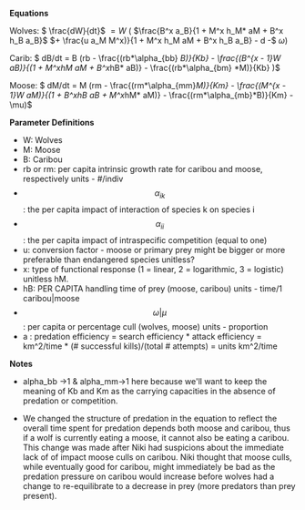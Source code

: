 **Equations**

Wolves: $ \frac{dW}{dt}$ $= W$ $($ $\frac{B^x a_B}{1 + M^x h_M* aM + B^x h_B a_B}$ $+ \frac{u a_M M^x)}{1 + M^x h_M aM + B^x h_B a_B} - d -$ $\omega)$
   
Carib: $ dB/dt = B (rb - \frac{(rb*\alpha_{bb} *B)}{Kb} - \frac{(B^{x - 1}*W *aB)}{(1 + M^x*hM* aM + B^x*hB* aB)} - \frac{(rb*\alpha_{bm} *M)}{Kb} )$
   
Moose: $ dM/dt = M (rm - \frac{(rm*\alpha_{mm}*M)}{Km} - \frac{(M^{x - 1}*W *aM)}{(1 + B^x*hB* aB + M^x*hM* aM)} - \frac{(rm*\alpha_{mb}*B)}{Km} - \mu)$

**Parameter Definitions**

+ W: Wolves
+ M: Moose 
+ B: Caribou
+ rb or rm: per capita intrinsic growth rate for caribou and moose, respectively units - #/indiv
+ $$\alpha_{ik}$$: the per capita impact of interaction of species k on species i  
+ $$\alpha_{ii}$$: the per capita impact of intraspecific competition (equal to one)
+ u: conversion factor - moose or primary prey might be bigger or more preferable than endangered species unitless?
+ x: type of functional response (1 = linear, 2 = logarithmic, 3 = logistic)  unitless
hM.
+ hB: PER CAPITA handling time of prey (moose, caribou) units - time/1 caribou|moose
+ $$\omega | \mu$$: per capita or percentage cull (wolves, moose) units - proportion
+ a :  predation efficiency = search efficiency * attack efficiency = km^2/time * (# successful kills)/(total # attempts) = units  km^2/time

**Notes**

+ alpha_bb ->1 & alpha_mm->1 here because we'll want to keep the meaning of Kb and Km as the carrying capacities in the absence of predation or competition.

+ We changed the structure of predation in the equation to reflect the overall time spent for predation depends both moose and caribou, thus if a wolf is currently eating a moose,  it cannot also be eating a caribou. This change was made after Niki had suspicions about the immediate lack of of impact moose culls on caribou. Niki thought that moose culls, while eventually good for caribou, might immediately be bad as the predation pressure on caribou would increase before wolves had a change to re-equilibrate to a decrease in prey (more predators than prey present).

